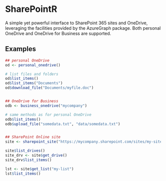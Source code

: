 # SharePointR

A simple yet powerful interface to SharePoint 365 sites and OneDrive, leveraging the facilities provided by the AzureGraph package. Both personal OneDrive and OneDrive for Business are supported.

## Examples

```r
## personal OneDrive
od <- personal_onedrive()

# list files and folders
od$list_items()
od$list_items("Documents")
od$download_file("Documents/myfile.doc")


## OneDrive for Business
odb <- business_onedrive("mycompany")

# same methods as for personal OneDrive
odb$list_items()
odb$upload_file("somedata.txt", "data/somedata.txt")


## SharePoint Online site
site <- sharepoint_site("https://mycompany.sharepoint.com/sites/my-site-name", tenant="mycompany")

site$list_drives()
site_drv <- site$get_drive()
site_drv$list_items()

lst <- site$get_list("my-list")
lst$list_items()
```
